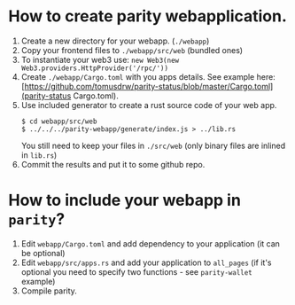 # How to create parity webapplication.
1. Create a new directory for your webapp. (`./webapp`)
1. Copy your frontend files to `./webapp/src/web` (bundled ones)
1. To instantiate your web3 use: `new Web3(new Web3.providers.HttpProvider('/rpc/'))`
1. Create `./webapp/Cargo.toml` with you apps details. See example here: [https://github.com/tomusdrw/parity-status/blob/master/Cargo.toml](parity-status Cargo.toml).
1. Use included generator to create a rust source code of your web app.
   ```
   $ cd webapp/src/web
   $ ../../../parity-webapp/generate/index.js > ../lib.rs
   ```
   You still need to keep your files in `./src/web` (only binary files are inlined in `lib.rs`)
1. Commit the results and put it to some github repo.

# How to include your webapp in `parity`?
1. Edit `webapp/Cargo.toml` and add dependency to your application (it can be optional)
1. Edit `webapp/src/apps.rs` and add your application to `all_pages` (if it's optional you need to specify two functions - see `parity-wallet` example)
1. Compile parity.
